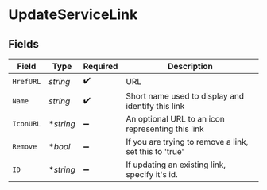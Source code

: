 # UpdateServiceLink


## Fields

| Field                                                  | Type                                                   | Required                                               | Description                                            |
| ------------------------------------------------------ | ------------------------------------------------------ | ------------------------------------------------------ | ------------------------------------------------------ |
| `HrefURL`                                              | *string*                                               | :heavy_check_mark:                                     | URL                                                    |
| `Name`                                                 | *string*                                               | :heavy_check_mark:                                     | Short name used to display and identify this link      |
| `IconURL`                                              | **string*                                              | :heavy_minus_sign:                                     | An optional URL to an icon representing this link      |
| `Remove`                                               | **bool*                                                | :heavy_minus_sign:                                     | If you are trying to remove a link, set this to 'true' |
| `ID`                                                   | **string*                                              | :heavy_minus_sign:                                     | If updating an existing link, specify it's id.         |
